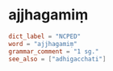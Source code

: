 # ajjhagamiṃ

``` toml
dict_label = "NCPED"
word = "ajjhagamiṃ"
grammar_comment = "1 sg."
see_also = ["adhigacchati"]
```

